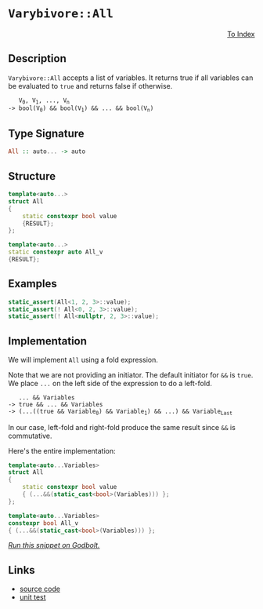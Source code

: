 <!-- Copyright 2024 Feng Mofan
SPDX-License-Identifier: Apache-2.0 -->

# `Varybivore::All`

<p style='text-align: right;'><a href="../../../facilities/metafunctions.md#varybivore-all">To Index</a></p>

## Description

`Varybivore::All` accepts a list of variables. It returns true if all variables can be evaluated to `true` and returns false if otherwise.

<pre><code>   V<sub>0</sub>, V<sub>1</sub>, ..., V<sub>n</sub>
-> bool(V<sub>0</sub>) && bool(V<sub>1</sub>) && ... && bool(V<sub>n</sub>)</code></pre>

## Type Signature

```Haskell
All :: auto... -> auto
```

## Structure

```C++
template<auto...>
struct All
{
    static constexpr bool value
    {RESULT};
};

template<auto...>
static constexpr auto All_v
{RESULT};
```

## Examples

```C++
static_assert(All<1, 2, 3>::value);
static_assert(! All<0, 2, 3>::value);
static_assert(! All<nullptr, 2, 3>::value);
```

## Implementation

We will implement `All` using a fold expression.

Note that we are not providing an initiator. The default initiator for `&&` is `true`. We place `...` on the left side of the expression to do a left-fold.

<pre><code>   ... && Variables
-> true && ... && Variables
-> (...((true && Variable<sub>0</sub>) && Variable<sub>1</sub>) && ...) && Variable<sub>Last</sub>
</code></pre>

In our case, left-fold and right-fold produce the same result since `&&` is commutative.

Here's the entire implementation:

```C++
template<auto...Variables>
struct All
{
    static constexpr bool value
    { (...&&(static_cast<bool>(Variables))) };
};

template<auto...Variables>
constexpr bool All_v
{ (...&&(static_cast<bool>(Variables))) };
```

[*Run this snippet on Godbolt.*](https://godbolt.org/#z:OYLghAFBqd5QCxAYwPYBMCmBRdBLAF1QCcAaPECAMzwBtMA7AQwFtMQByARg9KtQYEAysib0QXACx8BBAKoBnTAAUAHpwAMvAFYTStJg1DIApACYAQuYukl9ZATwDKjdAGFUtAK4sGISdKuADJ4DJgAcj4ARpjEEgAcpAAOqAqETgwe3r7%2B0ilpjgIhYZEsMXFciXaYDhlCBEzEBFk%2BfgG2mPaFDPWNBMUR0bEJtg1NLTntCmP9oYNlw5UAlLaoXsTI7BwEmCxJBjsmAMxuTF5EAHRXAGqNeExR9ArH2CYaAILTxF4OANTvtFob3eJgA7FYPr8ob9pkxHMhfmgGNNMKoksRflFUJ5fgA3MReTDA6G/MEWX4QK4XcwANlpEFh8IA%2BqJpsc3FjPC8ILdiPdHpgFEthaTQQARY4QkHiyXA4E7PYHIknM6XG53B5PF7ApEotEYzm0f6Apm4uXgilU2n0xl4ZAsphsk6G7m8/lPYVLUUSo5S4EAegAVMGQ6H/QGQwAVbBCSMh8MfIOh5MJkEfW32x1KJoQAFAk5cUi/MxFo4vEAgfHeTBLWXphrMrOxAgQMBgY35twaIsl35lo7YCtVwm133AjNMps5tsd9kMLyApIEMjF0vlysEmuSjgrWicACsvD8HC0pFQnDc1msMLWG0wpLMRx4pAImh3KwA1iB92YLqCzJI8TxPuGgAJw/hoNLxEc%2BicJIvAsBIGjdsep7nhwvAKCA3avieO6kHAsAwIgIBrAQSTnOQlBoHsdCxOErBbKo8Q0gAtDSki/MAyAIlIFxmLwmD4EQfLoHo/CCCIYjsFIMiCIoKjqHhpC6IWADuxBMEknA8LuB5Hm%2BZ6cAA8ucFEEL8qBUL8zFsRxXE8b8fFmBSHi0fQGLmE%2BSy8LhWgrBASA0UkdFkBQEDBaFIDAFIJY0LQOzEFhEBRIZUShI0ACeOm8OlzDEJlxlRNoNS4c%2BNFsIIxkMLQ2XKVgUReMApyAlh3C8FgLCGMA4j1XgxClXguKCoZqI1OcWzPqEOx7sptB4FEmkFR4WCGcueCIe1pDDcQWJKGKuzdfNRhvisVAGMACjXHgmBqcZSSMDlcnCKI4iyRJ8hKGohmqfo3UoFelj6AtWGQCsqBLhkbWsdM6DHGKpiWNYZhoTtokjWDHRdBkLgMO4nitHowRzKU5R6Pk6QCBMfiFhT3QDKTixY4NAi9OMBM5IW1S1KzMwM0MFSjH01N6LCTT8wsFQrAot6bBIekcIepCobw6E2Sx7GcdxvGSPxFK4IQJAPt5vmnSsCCYEwWBxBAn7%2BEcFygUcoKSBokgATSyH7jSoGwRw8GkIhT4XDSXBQaB8Rh/ukhcPuTs0srhnoZh2EvqdBHEYFpFmZR4WRR5DFsJwjQsLioKsUwiIGEYTmgRcXAXKeQmG6J4myFJb3SB9CnfcpuglhpWk5QrSsq0ZHCmeR5yWdZJdlxXVfdbX9eN65qDubExtmD5ad4QFQXryFHlURFh9RXP5fINXMWgVw3bxYlyWpcpeVZU9r8FUVJUOE9FWMAQ1VaqGQak1FqtA2rPk6kdLYp58ADVqMNNqTdVDjR2E9aanRDLzUWllFaMDfJ8k2s%2BHae1MAHS6kYY6oA958AuldG6d0HrHmfB9DuMku6yB7kpU8/c/onURlYIG2DQa2zPJDAQ0NYbwwEcjVGsR0YiOlp0FmfgICuBFoWYmJQBbk1SJTTIHMabJD0fTEmOiubKJ5j0GYGjmZWLZrMbRktRY2MMS4voEsyZcGlrLGSI8DLKTVhfBeV8l5cDrg3DQ%2BthJGy8t402e9zaW2tpQBWAcg51zdqCOOoJQRHHdpIDihYx7J1sKnPy%2BFCIkTIuZE%2B%2Bd6KMWLsQFg9kWAKFxAiXE4SLhKmmIJGJrdCysNeuw56XCfogBgoPbS7V/GJ0CSZHOFkrK/BLq09pnTum9IshANyR9N5eSODvCp%2B8UBn2Pnnc5wwOlJCSKacJTJtmTmaRxPgdBH6UGfqeD%2BdVnw/K/qVX%2B69KoAJqnVWBmBGrNTEOAp6UDKH4NIHAwaiDRooOQBNdBghMFzQWktTKeC1qEKeiQ1IZDDqUNCNQ/ytCmCXWurde6j0trDOkhIDh8kvrcJ0JMvhxhAY2GEfAcG4jkScH9LDAGSNLAo1VmjPAWBFF2O6LjfG2QjFaPmF44xBQMi2LphkTxTNubdAcbYk1dQ%2BZmOcVzVx6r3Hi2tV4nx6w5beL9qPJOnBVkvM4m0jpeItlwkFDsg2IljbxN3v5JJVthiiNmukkAZg65HCOPuECMdkKptBFBeZaFOApxwmbUgX5JCgn4tkrgUhQJZKdlwUEfsjgBPzRhKN74/YCTzarAtbbhTbViGkZwkggA%3D%3D)

## Links

- [source code](../../../../conceptrodon/varybivore/all.hpp)
- [unit test](../../../../tests/unit/metafunctions/varybivore/all.test.hpp)
